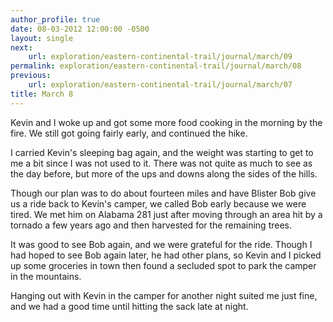 ```yaml
---
author_profile: true
date: 08-03-2012 12:00:00 -0500
layout: single
next:
    url: exploration/eastern-continental-trail/journal/march/09
permalink: exploration/eastern-continental-trail/journal/march/08
previous:
    url: exploration/eastern-continental-trail/journal/march/07
title: March 8
---
```

Kevin and I woke up and got some more food cooking in the morning by the fire. We still got going fairly early, and continued the hike.

I carried Kevin's sleeping bag again, and the weight was starting to get to me a bit since I was not used to it. There was not quite as much to see as the day before, but more of the ups and downs along the sides of the hills.

Though our plan was to do about fourteen miles and have Blister Bob give us a ride back to Kevin's camper, we called Bob early because we were tired. We met him on Alabama 281 just after moving through an area hit by a tornado a few years ago and then harvested for the remaining trees.

It was good to see Bob again, and we were grateful for the ride. Though I had hoped to see Bob again later, he had other plans, so Kevin and I picked up some groceries in town then found a secluded spot to park the camper in the mountains.

Hanging out with Kevin in the camper for another night suited me just fine, and we had a good time until hitting the sack late at night.